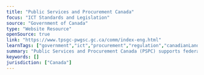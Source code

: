 ```yaml
---
title: "Public Services and Procurement Canada"
focus: "ICT Standards and Legislation"
source: "Government of Canada"
type: "Website Resource"
openSource: true
link: "https://www.tpsgc-pwgsc.gc.ca/comm/index-eng.html"
learnTags: ["government","ict","procurement","regulation","canadianLandscape"]
summary: "Public Services and Procurement Canada (PSPC) supports federal departments and agencies in their daily operations as their central purchasing agent, real property manager, treasurer, accountant, pay and pension administrator, integrity advisor, common service provider and linguistic authority."
keywords: []
jurisdiction: ["Canada"]
---
```

